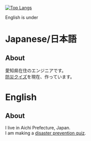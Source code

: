 [![Top Langs](https://github-readme-stats.vercel.app/api/top-langs/?username=Yama-Haya&theme=dark&layout=compact)](https://github.com/anuraghazra/github-readme-stats)

English is under

# Japanese/日本語
## About
愛知県在住のエンジニアです。  
[防災クイズ](https://github.com/Yama-Haya/Disaster-prevention-quiz)を現在、作っています。

# English
## About
I live in Aichi Prefecture, Japan.  
I am making a [disaster prevention quiz](https://github.com/Yama-Haya/Disaster-prevention-quiz).
